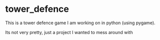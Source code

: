 # tower_defence

This is a tower defence game I am working on in python (using pygame).

Its not very pretty, just a project I wanted to mess around with
